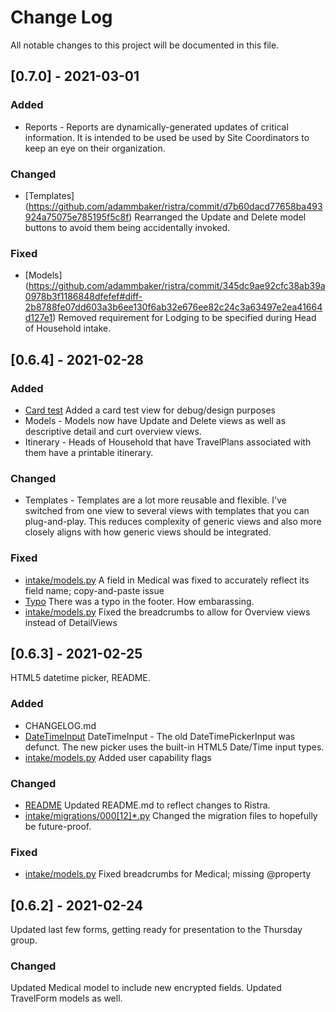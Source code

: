 
# Change Log
All notable changes to this project will be documented in this file.
 
## [0.7.0] - 2021-03-01

### Added
- Reports - 
  Reports are dynamically-generated updates of critical information. It is intended to be used be used by Site Coordinators to keep an eye on their organization.
 
### Changed
- [Templates] (https://github.com/adammbaker/ristra/commit/d7b60dacd77658ba493924a75075e785195f5c8f)
  Rearranged the Update and Delete model buttons to avoid them being accidentally invoked.

### Fixed
- [Models] (https://github.com/adammbaker/ristra/commit/345dc9ae92cfc38ab39a0978b3f1186848dfefef#diff-2b8788fe07dd603a3b6ee130f6ab32e676ee82c24c3a63497e2ea41664d127e1)
  Removed requirement for Lodging to be specified during Head of Household intake.
 
## [0.6.4] - 2021-02-28

### Added
- [Card test](https://github.com/adammbaker/ristra/commit/dbccee7c0458975a595281be29b4122963b3cde7#diff-100f5cc8a43b048b6d0b681a121803f37e4db8910d96e2704cb5dbe97d19a25f)
  Added a card test view for debug/design purposes
- Models - 
  Models now have Update and Delete views as well as descriptive detail and curt overview views.
- Itinerary - 
  Heads of Household that have TravelPlans associated with them have a printable itinerary.
 
### Changed
- Templates - 
  Templates are a lot more reusable and flexible. I've switched from one view to several views with templates that you can plug-and-play. This reduces complexity of generic views and also more closely aligns with how generic views should be integrated.

### Fixed
- [intake/models.py](https://github.com/adammbaker/ristra/commit/f007565b8b23e471c853834eb2690e6aae929518)
  A field in Medical was fixed to accurately reflect its field name; copy-and-paste issue
- [Typo](https://github.com/adammbaker/ristra/commit/dbccee7c0458975a595281be29b4122963b3cde7#diff-f216c3e9acfe834e1af705b9fae4e7fd9e1fd4a3d9710d952dd9596214379806)
  There was a typo in the footer. How embarassing.
- [intake/models.py](https://github.com/adammbaker/ristra/commit/dbccee7c0458975a595281be29b4122963b3cde7#diff-2b8788fe07dd603a3b6ee130f6ab32e676ee82c24c3a63497e2ea41664d127e1)
  Fixed the breadcrumbs to allow for Overview views instead of DetailViews
 
## [0.6.3] - 2021-02-25
HTML5 datetime picker, README.
 
### Added
- CHANGELOG.md
- [DateTimeInput](https://github.com/adammbaker/ristra/commit/a92a4181414df0e1bccb63d5c0b352d6d9109cd7#diff-13377425408f910e06076c111c2b3a4e9dc1e3e8d107713a6fd7434f674ff5a9)
  DateTimeInput - The old DateTimePickerInput was defunct. The new picker uses the built-in HTML5 Date/Time input types.
- [intake/models.py](https://github.com/adammbaker/ristra/commit/bac44c3f0f5799ad0ce100901a21c097c1c9f994)
  Added user capability flags
 
### Changed
- [README](https://github.com/adammbaker/ristra/commit/716e34f8615a7e588fb308f5fe47a372210a960a)
  Updated README.md to reflect changes to Ristra.
- [intake/migrations/000\[12\]*.py](https://github.com/adammbaker/ristra/commit/65f8f5e95f35b7257f42b512c95f6f42c39368ea)
  Changed the migration files to hopefully be future-proof.

### Fixed
- [intake/models.py](https://github.com/adammbaker/ristra/commit/6afc1bb408a4662d096a72350b154382d3089da3)
  Fixed breadcrumbs for Medical; missing @property
  
## [0.6.2] - 2021-02-24
  
Updated last few forms, getting ready for presentation to the Thursday group.
 
### Changed
Updated Medical model to include new encrypted fields. Updated TravelForm models as well.